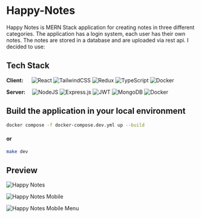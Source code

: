 # Happy-Notes #

Happy Notes is MERN Stack application for creating notes in three different categories. 
The application has a login system, each user has their own notes. 
The notes are stored in a database and are uploaded via rest api. I decided to use:



## Tech Stack ##

**Client:**   &emsp;  ![React](https://img.shields.io/badge/react-%2320232a.svg?style=for-the-badge&logo=react&logoColor=%2361DAFB) ![TailwindCSS](https://img.shields.io/badge/tailwindcss-%2338B2AC.svg?style=for-the-badge&logo=tailwind-css&logoColor=white) ![Redux](https://img.shields.io/badge/redux-%23593d88.svg?style=for-the-badge&logo=redux&logoColor=white) ![TypeScript](https://img.shields.io/badge/typescript-%23007ACC.svg?style=for-the-badge&logo=typescript&logoColor=white) ![Docker](https://img.shields.io/badge/docker-%230db7ed.svg?style=for-the-badge&logo=docker&logoColor=white)

**Server:**     &emsp;![NodeJS](https://img.shields.io/badge/node.js-6DA55F?style=for-the-badge&logo=node.js&logoColor=white) ![Express.js](https://img.shields.io/badge/express.js-%23404d59.svg?style=for-the-badge&logo=express&logoColor=%2361DAFB) ![JWT](https://img.shields.io/badge/JWT-black?style=for-the-badge&logo=JSON%20web%20tokens) ![MongoDB](https://img.shields.io/badge/MongoDB-%234ea94b.svg?style=for-the-badge&logo=mongodb&logoColor=white) ![Docker](https://img.shields.io/badge/docker-%230db7ed.svg?style=for-the-badge&logo=docker&logoColor=white)




 ## Build the application in your local environment  ##
 
 ```bash
docker compose -f docker-compose.dev.yml up --build
```
#### or ####
 ```bash
make dev
```

 ## Preview ##
![Happy Notes](https://user-images.githubusercontent.com/66550003/214411454-9766aef2-5a4f-4bd8-b9e0-5ff623ccb89a.png)

![Happy Notes Mobile](https://user-images.githubusercontent.com/66550003/214419232-7497b9d7-2c2d-425c-8e2c-2c051de36c41.png)

![Happy Notes Mobile Menu](https://user-images.githubusercontent.com/66550003/214419244-2fc26d68-cca0-466f-b144-bc99882a3fc7.png)

